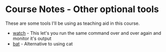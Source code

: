 # Course Notes - Other optional tools

These are some tools I'll be using as teaching aid in this course.

- [watch](https://linuxize.com/post/linux-watch-command/) - This let's you run the same command over and over again and monitor it's output
- [bat](https://github.com/sharkdp/bat) - Alternative to using cat